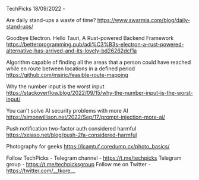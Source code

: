 TechPicks 18/09/2022 -

Are daily stand-ups a waste of time?
https://www.swarmia.com/blog/daily-stand-ups/

Goodbye Electron. Hello Tauri, A Rust-powered Backend Framework
https://betterprogramming.pub/adi%C3%B3s-electron-a-rust-powered-alternative-has-arrived-and-its-lovely-bd26262dcf1a

Algorithm capable of finding all the areas that a person could have reached while en route between locations in a defined period
https://github.com/msiric/feasible-route-mapping

Why the number input is the worst input
https://stackoverflow.blog/2022/09/15/why-the-number-input-is-the-worst-input/

You can't solve AI security problems with more AI
https://simonwillison.net/2022/Sep/17/prompt-injection-more-ai/

Push notification two-factor auth considered harmful
https://xeiaso.net/blog/push-2fa-considered-harmful

Photography for geeks
https://lcamtuf.coredump.cx/photo_basics/

Follow TechPicks -
Telegram channel - https://t.me/techpicks
Telegram group - https://t.me/techpicksgroup
Follow me on Twitter - https://twitter.com/__tkore__